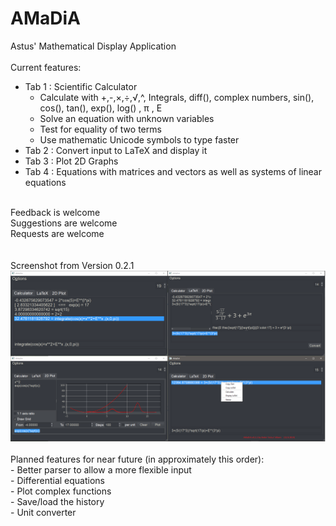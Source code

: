 # AMaDiA
Astus' Mathematical Display Application<br/><br/>
Current features:<br/>
 * Tab 1 : Scientific Calculator<br/>
   * Calculate with +,-,×,÷,√,^, Integrals, diff(), complex numbers, sin(), cos(), tan(), exp(), log() , π , E <br/>
   * Solve an equation with unknown variables<br/>
   * Test for equality of two terms<br/>
   * Use mathematic Unicode symbols to type faster<br/>
 * Tab 2 : Convert input to LaTeX and display it<br/>
 * Tab 3 : Plot 2D Graphs<br/>
 * Tab 4 : Equations with matrices and vectors as well as systems of linear equations <br/>
<br/>
Feedback is welcome<br/>
Suggestions are welcome<br/>
Requests are welcome<br/>
<br/><br/>
Screenshot from Version 0.2.1<br/>
<img src="/AMaDiA v0.2.1 Demo.png" alt="Demo Picture"/>
<br/><br/>
Planned features for near future (in approximately this order):<br/>
- Better parser to allow a more flexible input<br/>
- Differential equations<br/>
- Plot complex functions<br/>
- Save/load the history<br/>
- Unit converter<br/>
